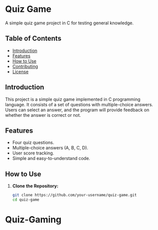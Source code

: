 # Quiz Game

A simple quiz game project in C for testing general knowledge.

## Table of Contents

- [Introduction](#introduction)
- [Features](#features)
- [How to Use](#how-to-use)
- [Contributing](#contributing)
- [License](#license)

## Introduction

This project is a simple quiz game implemented in C programming language. It consists of a set of questions with multiple-choice answers. Users can select an answer, and the program will provide feedback on whether the answer is correct or not.

## Features

- Four quiz questions.
- Multiple-choice answers (A, B, C, D).
- User score tracking.
- Simple and easy-to-understand code.

## How to Use

1. **Clone the Repository:**
   ```bash
   git clone https://github.com/your-username/quiz-game.git
   cd quiz-game
# Quiz-Gaming
